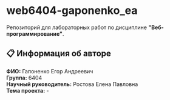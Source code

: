 # web6404-gaponenko_ea

Репозиторий для лабораторных работ по дисциплине **"Веб-программирование"**.

## 📋 Информация об авторе

**ФИО:** Гапоненко Егор Андреевич  
**Группа:** 6404  
**Научный руководитель:** Ростова Елена Павловна  
**Тема проекта:** *-*


